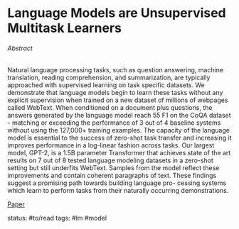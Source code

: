 # Language Models are Unsupervised Multitask Learners

###### Abstract

Natural language processing tasks, such as question answering, machine translation, reading comprehension, and summarization, are typically approached with supervised learning on task specific datasets. We demonstrate that language models begin to learn these tasks without any explicit supervision when trained on a new dataset of millions of webpages called WebText. When conditioned on a document plus questions, the answers generated by the language model reach 55 F1 on the CoQA dataset - matching or exceeding the performance of 3 out of 4 baseline systems without using the 127,000+ training examples. The capacity of the language model is essential to the success of zero-shot task transfer and increasing it improves performance in a log-linear fashion across tasks. Our largest model, GPT-2, is a 1.5B parameter Transformer that achieves state of the art results on 7 out of 8 tested language modeling datasets in a zero-shot setting but still underfits WebText. Samples from the model reflect these improvements and contain coherent paragraphs of text. These findings suggest a promising path towards building language pro- cessing systems which learn to perform tasks from their naturally occurring demonstrations.

[Paper](https://cdn.openai.com/better-language-models/language_models_are_unsupervised_multitask_learners.pdf)

status: #to/read 
tags: #lm #model